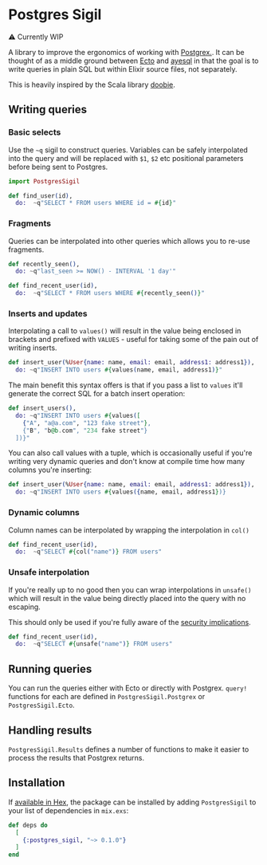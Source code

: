 # Postgres Sigil

⚠️ Currently WIP

A library to improve the ergonomics of working with [Postgrex.](https://github.com/elixir-ecto/postgrex).
It can be thought of as a middle ground between [Ecto](https://github.com/elixir-ecto/ecto) and 
[ayesql](https://github.com/alexdesousa/ayesql) in that the goal is to write queries in plain SQL 
but within Elixir source files, not separately.

This is heavily inspired by the Scala library [doobie](https://tpolecat.github.io/doobie/).

## Writing queries

### Basic selects

Use the `~q` sigil to construct queries. Variables can be safely interpolated into the query
and will be replaced with `$1`, `$2` etc positional parameters before being sent to Postgres.

```elixir
import PostgresSigil

def find_user(id), 
  do:  ~q"SELECT * FROM users WHERE id = #{id}"
```

### Fragments

Queries can be interpolated into other queries which allows you to re-use fragments.

```elixir
def recently_seen(),
  do: ~q"last_seen >= NOW() - INTERVAL '1 day'"

def find_recent_user(id), 
  do:  ~q"SELECT * FROM users WHERE #{recently_seen()}"
```

### Inserts and updates

Interpolating a call to `values()` will result in the value being enclosed in brackets
and prefixed with `VALUES` - useful for taking some of the pain out of writing inserts.

```elixir
def insert_user(%User{name: name, email: email, address1: address1}),
  do: ~q"INSERT INTO users #{values(name, email, address1)}"
```

The main benefit this syntax offers is that if you pass a list to `values` it'll generate
the correct SQL for a batch insert operation:

```elixir
def insert_users(),
  do: ~q"INSERT INTO users #{values([
    {"A", "a@a.com", "123 fake street"},
    {"B", "b@b.com", "234 fake street"}
  ])}"
```

You can also call values with a tuple, which is occasionally useful if you're writing 
very dynamic queries and don't know at compile time how many columns you're inserting:

```elixir
def insert_user(%User{name: name, email: email, address1: address1}),
  do: ~q"INSERT INTO users #{values({name, email, address1})}
```

### Dynamic columns

Column names can be interpolated by wrapping the interpolation in `col()`

```elixir
def find_recent_user(id), 
  do:  ~q"SELECT #{col("name")} FROM users"
```

### Unsafe interpolation

If you're really up to no good then you can wrap interpolations in `unsafe()` which
will result in the value being directly placed into the query with no escaping.

This should only be used if you're fully aware of the [security implications](https://owasp.org/www-community/attacks/SQL_Injection).

```elixir
def find_recent_user(id), 
  do:  ~q"SELECT #{unsafe("name")} FROM users"
```

## Running queries

You can run the queries either with Ecto or directly with Postgrex.
`query!` functions for each are defined in `PostgresSigil.Postgrex` or `PostgresSigil.Ecto`.

## Handling results

`PostgresSigil.Results` defines a number of functions to make it easier to process the results that
Postgrex returns.

## Installation

If [available in Hex](https://hex.pm/docs/publish), the package can be installed
by adding `PostgresSigil` to your list of dependencies in `mix.exs`:

```elixir
def deps do
  [
    {:postgres_sigil, "~> 0.1.0"}
  ]
end
```
